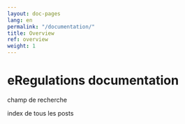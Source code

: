 ```yaml
---
layout: doc-pages
lang: en
permalink: "/documentation/"
title: Overview
ref: overview
weight: 1
---
```


# eRegulations documentation

champ de recherche

index de tous les posts
